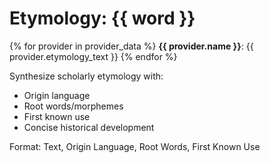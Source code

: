 # Etymology: {{ word }}

{% for provider in provider_data %}
**{{ provider.name }}**: {{ provider.etymology_text }}
{% endfor %}

Synthesize scholarly etymology with:
- Origin language
- Root words/morphemes
- First known use
- Concise historical development

Format: Text, Origin Language, Root Words, First Known Use